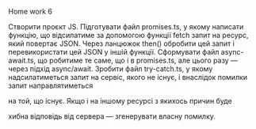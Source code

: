 Home work 6 


Створити проєкт JS.
Підготувати файл promises.ts, у якому написати функцію, що відсилатиме за допомогою функції fetch запит на ресурс, який повертає JSON. Через ланцюжок then() обробити цей запит і перевикористати цей JSON у іншій функції.
Сформувати файл async-await.ts, що робитиме те саме, що і в promises.ts, але цього разу — через підхід async/await.
Зробити файл try-catch.ts, у якому надсилатиметься запит на 
сервіс, якого не існує, і внаслідок помилки запит направлятиметься 

на той, що існує. Якщо і на іншому ресурсі з якихось причин буде 

хибна відповідь від сервера — згенерувати власну помилку. 